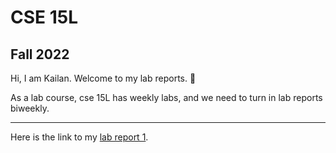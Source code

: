 # CSE 15L
## Fall 2022

Hi, I am Kailan.
Welcome to my lab reports. 📄

As a lab course, cse 15L has weekly labs, and we need to turn in lab reports biweekly.

---
Here is the link to my [lab report 1](https://github.com/KaronLan/cse15l-lab-reports/blob/main/lab-report-1-week-0.md).





